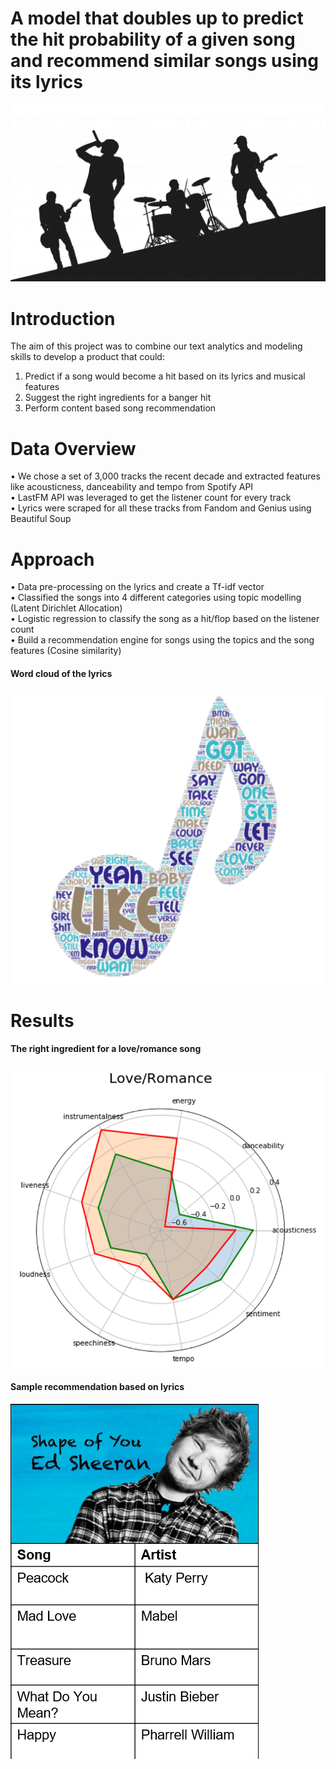 # A model that doubles up to predict the hit probability of a given song and recommend similar songs using its lyrics
![Alt Text](Intro_Picture.png)

# Introduction
The aim of this project was to combine our text analytics and modeling skills to develop a product that could:

1) Predict if a song would become a hit based on its lyrics and musical features<br />
2)	Suggest the right ingredients for a banger hit<br />
3)	Perform content based song recommendation

# Data Overview
•	We chose a set of 3,000 tracks the recent decade and extracted features like acousticness, danceability and tempo from Spotify API<br />
•	LastFM API was leveraged to get the listener count for every track<br />
•	Lyrics were scraped for all these tracks from Fandom and Genius using Beautiful Soup

# Approach
•	Data pre-processing on the lyrics and create a Tf-idf vector<br />
•	Classified the songs into 4 different categories using topic modelling (Latent Dirichlet Allocation)<br />
•	Logistic regression to classify the song as a hit/flop based on the listener count<br />
•	Build a recommendation engine for songs using the topics and the song features (Cosine similarity)
#### Word cloud of the lyrics
![Alt Text](Top_words_in_lyrics.png)

# Results
#### The right ingredient for a love/romance song
![Alt Text](Sample_result.png)
#### Sample recommendation based on lyrics
![Alt Text](Sample_recommendation.png)
